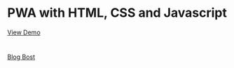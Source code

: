 # PWA with HTML, CSS and Javascript
[View Demo](https://sleepy-lovelace-6a0207.netlify.com/)
#
[Blog Bost](https://www.faisaljebali.com/how-to-build-a-pwa-with-html-css-and-vanillajs)


